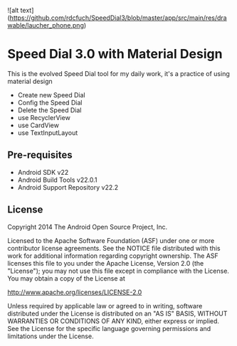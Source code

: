 ![alt text] (https://github.com/rdcfuch/SpeedDial3/blob/master/app/src/main/res/drawable/laucher_phone.png)

Speed Dial 3.0 with Material Design
===================================

This is the evolved Speed Dial tool for my daily work, it's a practice of using material design

- Create new Speed Dial
- Config the Speed Dial
- Delete the Speed Dial
- use RecyclerView
- use CardView
- use TextInputLayout

Pre-requisites
--------------

- Android SDK v22
- Android Build Tools v22.0.1
- Android Support Repository v22.2

License
-------

Copyright 2014 The Android Open Source Project, Inc.

Licensed to the Apache Software Foundation (ASF) under one or more contributor
license agreements.  See the NOTICE file distributed with this work for
additional information regarding copyright ownership.  The ASF licenses this
file to you under the Apache License, Version 2.0 (the "License"); you may not
use this file except in compliance with the License.  You may obtain a copy of
the License at

http://www.apache.org/licenses/LICENSE-2.0

Unless required by applicable law or agreed to in writing, software
distributed under the License is distributed on an "AS IS" BASIS, WITHOUT
WARRANTIES OR CONDITIONS OF ANY KIND, either express or implied.  See the
License for the specific language governing permissions and limitations under
the License.
